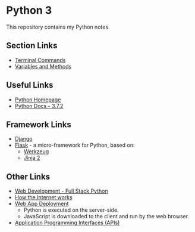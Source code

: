 # Python 3

This repository contains my Python notes.  

## Section Links
- [Terminal Commands](./TOC/terminal-cmds.md)
- [Variables and Methods](./TOC/variables-methods.md)

## Useful Links
- [Python Homepage](https://www.python.org/)  
- [Python Docs - 3.7.2](https://docs.python.org/3/) 

## Framework Links
- [Django](https://www.djangoproject.com)
- [Flask](http://flask.pocoo.org) - a micro-framework for Python, based on:  
    - [Werkzeug](http://werkzeug.pocoo.org)
    - [Jinja 2](http://jinja.pocoo.org)  

## Other Links
- [Web Development - Full Stack Python](https://www.fullstackpython.com/web-development.html)
- [How the Internet works](https://thesquareplanet.com/blog/how-the-internet-works/)
- [Web App Deployment](https://www.fullstackpython.com/deployment.html)
    - Python is executed on the server-side.
    - JavaScript is downloaded to the client and run by the web browser.  
- [Application Programming Interfaces (APIs)](https://www.fullstackpython.com/application-programming-interfaces.html)

